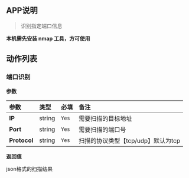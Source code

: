 ## APP说明

> 识别指定端口信息

**本机需先安装 nmap 工具，方可使用**

## 动作列表

### 端口识别

**参数**

| 参数 | 类型 | 必填 | 备注 |
| :---- | :---- | :---- | :---- | 
|**IP**|string|`Yes`|需要扫描的目标地址|
|**Port**|string|`Yes`|需要扫描的端口号|
|**Protocol**|string|`Yes`|扫描的协议类型【tcp/udp】默认为tcp|

**返回值**

json格式的扫描结果
